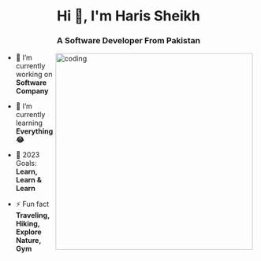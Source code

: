 <h1 align="center">Hi 👋, I'm Haris Sheikh</h1>
<h3 align="center">A Software Developer From Pakistan</h3>
<img align="right" alt="coding" width="400" src="https://cdn.dribbble.com/users/1162077/screenshots/3848914/programmer.gif">


- 🔭 I’m currently working on **Software Company**

- 🌱 I’m currently learning **Everything 😂**

- 🥅 2023 Goals: **Learn, Learn & Learn**

- ⚡ Fun fact **Traveling, Hiking, Explore Nature, Gym**
